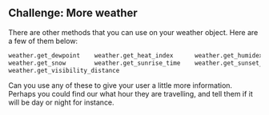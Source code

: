 ## Challenge: More weather

There are other methods that you can use on your weather object. Here are a few of them below:

```python
weather.get_dewpoint 	weather.get_heat_index      weather.get_humidex 	      weather.get_humidity    weather.get_pressure 	      weather.get_status
weather.get_snow        weather.get_sunrise_time    weather.get_sunset_time 	
weather.get_visibility_distance
```

Can you use any of these to give your user a little more information. Perhaps you could find our what hour they are travelling, and tell them if it will be day or night for instance.

